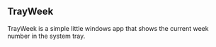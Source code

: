 ## TrayWeek 

TrayWeek is a simple little windows app that shows the current week number in the system tray.
